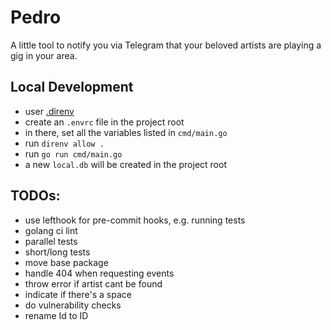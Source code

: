 # Pedro

A little tool to notify you via Telegram that your beloved artists are playing a gig in your
area.

## Local Development

- user [.direnv](https://github.com/direnv/direnv)
- create an `.envrc` file in the project root
- in there, set all the variables listed in `cmd/main.go`
- run `direnv allow .`
- run `go run cmd/main.go`
- a new `local.db` will be created in the project root

## TODOs:

- use lefthook for pre-commit hooks, e.g. running tests
- golang ci lint
- parallel tests
- short/long tests
- move base package
- handle 404 when requesting events
- throw error if artist cant be found
- indicate if there's a space
- do vulnerability checks
- rename Id to ID